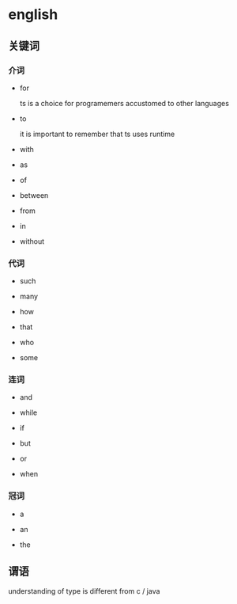 # english

## 关键词

### 介词

* for

  ts is a choice for programemers accustomed to other languages

* to

  it is important to remember that ts uses runtime

* with

* as

* of

* between

* from

* in

* without

### 代词

* such

* many

* how

* that

* who

* some

### 连词

* and

* while

* if

* but

* or

* when

### 冠词

* a

* an

* the

## 谓语

understanding of type is different from c / java